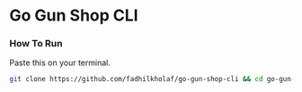# Go Gun Shop CLI

### How To Run

Paste this on your terminal.

```bash
git clone https://github.com/fadhilkholaf/go-gun-shop-cli && cd go-gun-shop-cli && go run .
```
